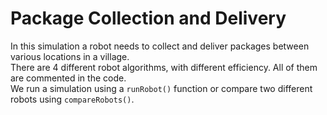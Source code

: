 # Package Collection and Delivery
In this simulation a robot needs to collect and deliver packages between various locations in a village. <br>
There are 4 different robot algorithms, with different efficiency. All of them are commented in the code. <br>
We run a simulation using a `runRobot()` function or compare two different robots using `compareRobots()`.
